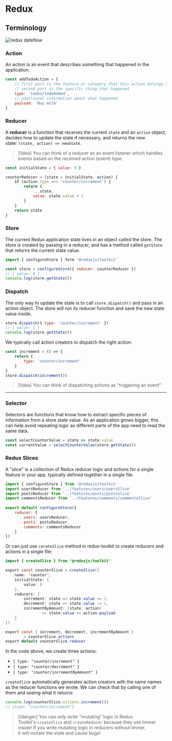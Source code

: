 # Redux

## Terminology

![redux dateflow](https://redux.js.org/assets/images/ReduxDataFlowDiagram-49fa8c3968371d9ef6f2a1486bd40a26.gif)

### Action

An action is an event that describes something that happened in the application.

```javascript
const addTodoAction = {
    // first part is the feature or category that this action belongs to
    // second part is the specific thing that happened
    type: 'todos/todoAdded',
    // additional information about what happened
    payload: 'Buy milk'
}
```

### Reducer

A **reducer** is a function that receives the current `state` and an `action` object, decides how to update the state if necessary, and returns the new state: `(state, action) => newState`. 

> [!idea] You can think of a reducer as an event listener which handles events based on the received action (event) type.

```javascript
const initialState = { value: 0 }

counterReducer = (state = initialState, action) {
    if (action.type === 'counter/increment') {
        return {
            ...state,
            value: state.value + 1
        }
    }
    return state
}
```

### Store

The current Redux application state lives in an object called the store. The store is created by passing in a reducer, and has a method called `getState` that returns the current state value.

```javascript
import { configureStore } form '@reduxjs/toolkit'

const store = configureStore({ reducer: counterReducer })
// { value: 0 }
console.log(store.getState())
```


### Dispatch

The only way to update the state is to call `store.dispatch()` and pass in an action object. The store will run its reducer function and save the new state value inside.

```javascript
store.dispatch({ type: 'counter/increment' })
// { value: 1 }
console.log(store.getState())
```

We typically call action creators to dispatch the right action:
```javascript
const increment = () => {
    return {
        type: 'counter/increment'
    }
}
store.dispatch(increment())
```

> [!idea] You can think of dispatching actions as "triggering an event"

---

### Selector

Selectors are functions that know how to extract specific pieces of information from a store state value. As an application grows bigger, this can help avoid repeating logic as different parts of the app need to read the same data.

```javascript
const selectCounterValue = state => state.value
const currentValue = selectCounterValue(store.getState())
```

### Redux Slices

A "slice" is a collection of Redux reducer logic and actions for a single feature in your app, typically defined together in a single file.

```javascript
import { configureStore } from '@reduxjs/toolkit'  
import usersReducer from '../features/users/usersSlice'  
import postsReducer from '../features/posts/postsSlice'  
import commentsReducer from '../features/comments/commentsSlice'  
  
export default configureStore({  
    reducer: {  
        users: usersReducer,  
        posts: postsReducer,  
        comments: commentsReducer  
    }  
})
```

Or can just use `cerateSlice` method in redux-toolkit to create reducers and actions in a single file:

```java
import { createSlice } from '@reduxjs/toolkit'

export const counterSlice = createSlice({
    name: 'counter',
    initialState: {
        value: 0
    },
    reducers: {
        increment: state => state.value += 1,
        decrement: state => state.value -= 1,
        incrementByAmount: (state, action) 
                => state.value += action.payload
    }
})

export const { increment, decrement, incrementByAmount } 
        = counterSlice.actions   
export default counterSlice.reducer
```

In the code above, we create three actions:

- `{ type: "counter/increment" }`
- `{ type: "counter/decrement" }`
- `{ type: "counter/incrementByAmount" }`

`createSlice` automatically generates action creators with the same names as the reducer functions we wrote. We can check that by calling one of them and seeing what it returns:

```javascript
console.log(counterSlice.actions.increment())  
// {type: "counter/increment"}
```

> [!danger] You can _only_ write "mutating" logic in Redux Toolkit's `createSlice` and `createReducer` because they use Immer inside! If you write mutating logic in reducers without Immer, it _will_ mutate the state and cause bugs!